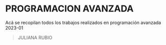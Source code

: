 # PROGRAMACION AVANZADA
Acá se recopilan todos los trabajos realizados en programación avanzada 2023-01
>JULIANA RUBIO
